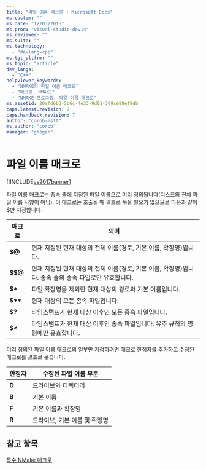 ```yaml
---
title: "파일 이름 매크로 | Microsoft Docs"
ms.custom: ""
ms.date: "12/03/2016"
ms.prod: "visual-studio-dev14"
ms.reviewer: ""
ms.suite: ""
ms.technology: 
  - "devlang-cpp"
ms.tgt_pltfrm: ""
ms.topic: "article"
dev_langs: 
  - "C++"
helpviewer_keywords: 
  - "NMAKE의 파일 이름 매크로"
  - "매크로, NMAKE"
  - "NMAKE 프로그램, 파일 이름 매크로"
ms.assetid: 20afd6b3-5b6c-4e33-9d01-309ce98ef9db
caps.latest.revision: 7
caps.handback.revision: 7
author: "corob-msft"
ms.author: "corob"
manager: "ghogen"
---
```

# 파일 이름 매크로
[!INCLUDE[vs2017banner](../assembler/inline/includes/vs2017banner.md)]

파일 이름 매크로는 종속 줄에 지정된 파일 이름으로 미리 정의됩니다\(디스크의 전체 파일 이름 사양이 아님\).  이 매크로는 호출될 때 괄호로 묶을 필요가 없으므로 다음과 같이 $만 지정합니다.  
  
|매크로|의미|  
|---------|--------|  
|**$@**|현재 지정된 현재 대상의 전체 이름\(경로, 기본 이름, 확장명\)입니다.|  
|**$$@**|현재 지정된 현재 대상의 전체 이름\(경로, 기본 이름, 확장명\)입니다.  종속 줄의 종속 파일로만 유효합니다.|  
|**$\***|파일 확장명을 제외한 현재 대상의 경로와 기본 이름입니다.|  
|**$\*\***|현재 대상의 모든 종속 파일입니다.|  
|**$?**|타임스탬프가 현재 대상 이후인 모든 종속 파일입니다.|  
|**$\<**|타임스탬프가 현재 대상 이후인 종속 파일입니다.  유추 규칙의 명령에만 유효합니다.|  
  
 미리 정의된 파일 이름 매크로의 일부만 지정하려면 매크로 한정자를 추가하고 수정된 매크로를 괄호로 묶습니다.  
  
|한정자|수정된 파일 이름 부분|  
|---------|------------------|  
|**D**|드라이브와 디렉터리|  
|**B**|기본 이름|  
|**F**|기본 이름과 확장명|  
|**R**|드라이브, 기본 이름 및 확장명|  
  
## 참고 항목  
 [특수 NMake 매크로](../build/special-nmake-macros.md)